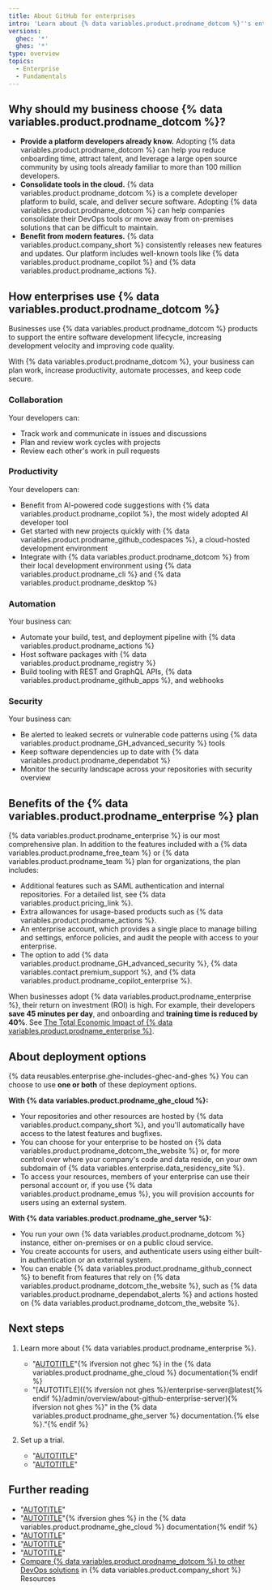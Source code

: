 ```yaml
---
title: About GitHub for enterprises
intro: 'Learn about {% data variables.product.prodname_dotcom %}''s enterprise products and deployment options for {% data variables.product.prodname_enterprise %}.'
versions:
  ghec: '*'
  ghes: '*'
type: overview
topics:
  - Enterprise
  - Fundamentals
---
```


## Why should my business choose {% data variables.product.prodname_dotcom %}?

* **Provide a platform developers already know.** Adopting {% data variables.product.prodname_dotcom %} can help you reduce onboarding time, attract talent, and leverage a large open source community by using tools already familiar to more than 100 million developers.
* **Consolidate tools in the cloud.** {% data variables.product.prodname_dotcom %} is a complete developer platform to build, scale, and deliver secure software. Adopting {% data variables.product.prodname_dotcom %} can help companies consolidate their DevOps tools or move away from on-premises solutions that can be difficult to maintain.
* **Benefit from modern features.** {% data variables.product.company_short %} consistently releases new features and updates. Our platform includes well-known tools like {% data variables.product.prodname_copilot %} and {% data variables.product.prodname_actions %}.

## How enterprises use {% data variables.product.prodname_dotcom %}

Businesses use {% data variables.product.prodname_dotcom %} products to support the entire software development lifecycle, increasing development velocity and improving code quality.

With {% data variables.product.prodname_dotcom %}, your business can plan work, increase productivity, automate processes, and keep code secure.

### Collaboration

Your developers can:

* Track work and communicate in issues and discussions
* Plan and review work cycles with projects
* Review each other's work in pull requests

### Productivity

Your developers can:

* Benefit from AI-powered code suggestions with {% data variables.product.prodname_copilot %}, the most widely adopted AI developer tool
* Get started with new projects quickly with {% data variables.product.prodname_github_codespaces %}, a cloud-hosted development environment
* Integrate with {% data variables.product.prodname_dotcom %} from their local development environment using {% data variables.product.prodname_cli %} and {% data variables.product.prodname_desktop %}

### Automation

Your business can:

* Automate your build, test, and deployment pipeline with {% data variables.product.prodname_actions %}
* Host software packages with {% data variables.product.prodname_registry %}
* Build tooling with REST and GraphQL APIs, {% data variables.product.prodname_github_apps %}, and webhooks

### Security

Your business can:

* Be alerted to leaked secrets or vulnerable code patterns using {% data variables.product.prodname_GH_advanced_security %} tools
* Keep software dependencies up to date with {% data variables.product.prodname_dependabot %}
* Monitor the security landscape across your repositories with security overview

## Benefits of the {% data variables.product.prodname_enterprise %} plan

{% data variables.product.prodname_enterprise %} is our most comprehensive plan. In addition to the features included with a {% data variables.product.prodname_free_team %} or {% data variables.product.prodname_team %} plan for organizations, the plan includes:

* Additional features such as SAML authentication and internal repositories. For a detailed list, see {% data variables.product.pricing_link %}.
* Extra allowances for usage-based products such as {% data variables.product.prodname_actions %}.
* An enterprise account, which provides a single place to manage billing and settings, enforce policies, and audit the people with access to your enterprise.
* The option to add {% data variables.product.prodname_GH_advanced_security %}, {% data variables.contact.premium_support %}, and {% data variables.product.prodname_copilot_enterprise %}.

When businesses adopt {% data variables.product.prodname_enterprise %}, their return on investment (ROI) is high. For example, their developers **save 45 minutes per day**, and onboarding and **training time is reduced by 40%**. See [The Total Economic Impact of {% data variables.product.prodname_enterprise %}](https://resources.github.com/forrester/).

## About deployment options

{% data reusables.enterprise.ghe-includes-ghec-and-ghes %} You can choose to use **one or both** of these deployment options.

**With {% data variables.product.prodname_ghe_cloud %}:**

* Your repositories and other resources are hosted by {% data variables.product.company_short %}, and you'll automatically have access to the latest features and bugfixes.
* You can choose for your enterprise to be hosted on {% data variables.product.prodname_dotcom_the_website %} or, for more control over where your company's code and data reside, on your own subdomain of {% data variables.enterprise.data_residency_site %}.
* To access your resources, members of your enterprise can use their personal account or, if you use {% data variables.product.prodname_emus %}, you will provision accounts for users using an external system.

**With {% data variables.product.prodname_ghe_server %}:**

* You run your own {% data variables.product.prodname_dotcom %} instance, either on-premises or on a public cloud service.
* You create accounts for users, and authenticate users using either built-in authentication or an external system.
* You can enable {% data variables.product.prodname_github_connect %} to benefit from features that rely on {% data variables.product.prodname_dotcom_the_website %}, such as {% data variables.product.prodname_dependabot_alerts %} and actions hosted on {% data variables.product.prodname_dotcom_the_website %}.

## Next steps

1. Learn more about {% data variables.product.prodname_enterprise %}.

   * "[AUTOTITLE](/enterprise-cloud@latest/admin/overview/about-github-enterprise-cloud)"{% ifversion not ghec %} in the {% data variables.product.prodname_ghe_cloud %} documentation{% endif %}
   * "[AUTOTITLE]({% ifversion not ghes %}/enterprise-server@latest{% endif %}/admin/overview/about-github-enterprise-server){% ifversion not ghes %}" in the {% data variables.product.prodname_ghe_server %} documentation.{% else %}."{% endif %}
1. Set up a trial.

   * "[AUTOTITLE](/admin/overview/setting-up-a-trial-of-github-enterprise-cloud)"
   * "[AUTOTITLE](/admin/overview/setting-up-a-trial-of-github-enterprise-server)"

## Further reading

* "[AUTOTITLE](/admin/overview/about-enterprise-accounts)"
* "[AUTOTITLE](/enterprise-cloud@latest/admin/data-residency/about-github-enterprise-cloud-with-data-residency)"{% ifversion ghes %} in the {% data variables.product.prodname_ghe_cloud %} documentation{% endif %}
* "[AUTOTITLE](/get-started/learning-about-github/about-github-advanced-security)"
* "[AUTOTITLE](/support/learning-about-github-support/about-github-premium-support)"
* "[AUTOTITLE](/enterprise-server@latest/admin/configuration/configuring-github-connect/about-github-connect)"
* [Compare {% data variables.product.prodname_dotcom %} to other DevOps solutions](https://resources.github.com/devops/tools/compare/) in {% data variables.product.company_short %} Resources
